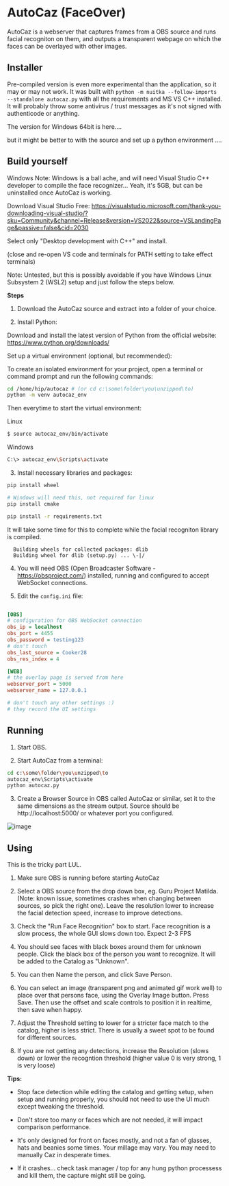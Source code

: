 # AutoCaz (FaceOver)

AutoCaz is a webserver that captures frames from a OBS source and runs facial recogniton on them, and outputs a transparent webpage on which the faces can be overlayed with other images.

## Installer

Pre-compiled version is even more experimental than the application, so it may or may not work.
It was built with ```python -m nuitka --follow-imports --standalone autocaz.py``` with all the requirements and MS VS C++ installed.
It will probably throw some antivirus / trust messages as it's not signed with authenticode or anything.

The version for Windows 64bit is here.... 



but it might be better to with the source and set up a python environment ....

## Build yourself

Windows Note: Windows is a ball ache, and will need Visual Studio C++ developer to compile the face recognizer... 
Yeah, it's 5GB, but can be uninstalled once AutoCaz is working.

Download Visual Studio Free: 
https://visualstudio.microsoft.com/thank-you-downloading-visual-studio/?sku=Community&channel=Release&version=VS2022&source=VSLandingPage&passive=false&cid=2030

Select only "Desktop development with C++" and install.

(close and re-open VS code and terminals for PATH setting to take effect terminals)

Note: Untested, but this is possibly avoidable if you have Windows Linux Subsystem 2 (WSL2) setup and just follow the steps below.

**Steps**

1. Download the AutoCaz source and extract into a folder of your choice.

2. Install Python:

Download and install the latest version of Python from the official website: https://www.python.org/downloads/

Set up a virtual environment (optional, but recommended):

To create an isolated environment for your project, open a terminal or command prompt and run the following commands:

```bash
cd /home/hip/autocaz # (or cd c:\some\folder\you\unzipped\to)
python -m venv autocaz_env
```

Then everytime to start the virtual environment: 

Linux
```bash
$ source autocaz_env/bin/activate
```

Windows
```bash
C:\> autocaz_env\Scripts\activate
```

3. Install necessary libraries and packages:

```bash
pip install wheel

# Windows will need this, not required for linux
pip install cmake

pip install -r requirements.txt
```

It will take some time for this to complete while the facial recogniton library is compiled.
```
  Building wheels for collected packages: dlib
  Building wheel for dlib (setup.py) ... \-|/
```


4. You will need OBS (Open Broadcaster Software - https://obsproject.com/) installed, running and configured to accept WebSocket connections.

5. Edit the `config.ini` file:

```ini

[OBS]
# configuration for OBS WebSocket connection
obs_ip = localhost
obs_port = 4455
obs_password = testing123
# don't touch
obs_last_source = Cooker28
obs_res_index = 4

[WEB]
# the overlay page is served from here
webserver_port = 5000
webserver_name = 127.0.0.1

# don't touch any other settings :)
# they record the UI settings
```

## Running

1. Start OBS.

2. Start AutoCaz from a terminal:

```bash
cd c:\some\folder\you\unzipped\to
autocaz_env\Scripts\activate
python autocaz.py
```
3. Create a Browser Source in OBS called AutoCaz or similar, set it to the same dimensions as the stream output.
   Source should be http://localhost:5000/ or whatever port you configured.


![image](https://imgur.com/uxOhIlW.png)


## Using 

This is the tricky part LUL.

1. Make sure OBS is running before starting AutoCaz

2. Select a OBS source from the drop down box, eg.  Guru Project Matilda.   (Note: known issue, sometimes crashes when changing between sources, so pick the right one). Leave the resolution lower to increase the facial detection speed, increase to improve detections.

3. Check the "Run Face Recognition" box to start. Face recognition is a slow process, the whole GUI slows down too.  Expect 2-3 FPS 

4. You should see faces with black boxes around them for unknown people.  Click the black box of the person you want to recognize.  It will be added to the Catalog as "Unknown".

5. You can then Name the person, and click Save Person.

6. You can select an image (transparent png and animated gif work well) to place over that persons face, using the Overlay Image button. Press Save.  Then use the offset and scale controls to position it in realtime, then save when happy.

7. Adjust the Threshold setting to lower for a stricter face match to the catalog, higher is less strict.  There is usually a sweet spot to be found for different sources.

8. If you are not getting any detections, increase the Resolution (slows down) or lower the recogntion threshold (higher value 0 is very strong, 1 is very loose)

**Tips:** 

* Stop face detection while editing the catalog and getting setup, when setup and running properly, you should not need to use the UI much except tweaking the threshold. 

* Don't store too many or faces which are not needed, it will impact comparison performance. 

* It's only designed for front on faces mostly, and not a fan of glasses, hats and beanies some times. Your millage may vary.  You may need to manually Caz in desperate times.

* If it crashes... check task manager / top for any hung python processess and kill them, the capture might still be going.

